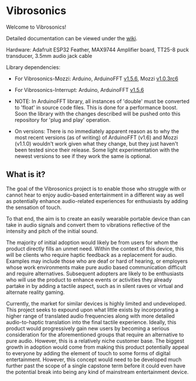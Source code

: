 # Vibrosonics
Welcome to Vibrosonics!

Detailed documentation can be viewed under the [wiki](https://github.com/udellc/Vibrosonics/wiki).

Hardware: Adafruit ESP32 Feather, MAX9744 Amplifier board, TT25-8 puck transducer, 3.5mm audio jack cable

Library dependencies:
 - For Vibrosonics-Mozzi: Arduino, ArduinoFFT [v1.5.6](https://github.com/kosme/arduinoFFT/releases/tag/v.1.5.6), Mozzi [v1.0.3rc6](https://github.com/sensorium/Mozzi/releases/tag/v1.0.3rc6)
  
 - For Vibrosonics-Interrupt: Arduino, ArduinoFFT [v1.5.6](https://github.com/kosme/arduinoFFT/releases/tag/v.1.5.6)
  
 - NOTE: In ArduinoFFT library, all instances of 'double' must be converted to 'float' in source code files. This is done for a performance boost. Soon the library with the changes described will be pushed onto this repository for 'plug and play' operation.

 - On versions: There is no immediately apparent reason as to why the most recent versions (as of writing) of ArduinoFFT (v1.6) and Mozzi (v1.1.0) wouldn't work given what they change, but they just haven't been tested since their release. Some light experimentation with the newest versions to see if they work the same is optional.

## What is it?

The goal of the Vibrosonics project is to enable those who struggle with or cannot hear to enjoy audio-based entertainment in a different way as well as potentially enhance audio-related experiences for enthusiasts by adding the sensation of touch. 

To that end, the aim is to create an easily wearable portable device than can take in audio signals and convert them to vibrations reflective of the intensity and pitch of the initial sound.

The majority of initial adoption would likely be from users for whom the product directly fills an unmet need. Within the context of this device, this will be clients who require haptic feedback as a replacement for audio. Examples may include those who are deaf or hard of hearing, or employers whose work environments make pure audio based communication difficult and require alternatives. Subsequent adopters are likely to be enthusiasts who will use the product to enhance events or activities they already partake in by adding a tactile aspect, such as in silent raves or virtual and alternate reality gaming. 

Currently, the market for similar devices is highly limited and undeveloped. This project seeks to expound upon what little exists by incorporating a higher range of translated audio frequencies along with more detailed audio-to-haptic translation into the final tactile experience. Ideally, this product would progressively gain new users by becoming a serious consideration for the aforementioned groups that require an alternative to pure audio. However, this is a relatively niche customer base. The biggest growth in adoption would come from making this product potentially appeal to everyone by adding the element of touch to some forms of digital entertainment. However, this concept would need to be developed much further past the scope of a single capstone term before it could even have the potential break into being any kind of mainstream entertainment device.
